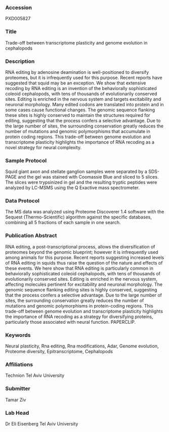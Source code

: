### Accession
PXD005827

### Title
Trade-off between transcriptome plasticity and genome evolution in cephalopods

### Description
RNA editing by adenosine deamination is well-positioned to diversify proteomes, but it is infrequently used for this purpose. Recent reports have suggested that squid may be an exception. We show that extensive recoding by RNA editing is an invention of the behaviorally sophisticated coleoid cephalopods, with tens of thousands of evolutionarily conserved sites. Editing is enriched in the nervous system and targets excitability and neuronal morphology. Many edited codons are translated into protein and in some cases cause functional changes. The genomic sequence flanking these sites is highly conserved to maintain the structures required for editing, suggesting that the process confers a selective advantage. Due to the large number of sites, the surrounding conservation greatly reduces the number of mutations and genomic polymorphisms that accumulate in protein coding regions. This trade-off between genome evolution and transcriptome plasticity highlights the importance of RNA recoding as a novel strategy for neural complexity.

### Sample Protocol
Squid giant axon and stellate ganglion samples were separated by a SDS-PAGE and the gel was stained with Coomassie Blue and sliced to 5 slices. The slices were trypsinized in gel and the resulting tryptic peptides were analyzed by LC-MSMS using the Q Exactive mass spectrometer.

### Data Protocol
The MS data was analyzed using Proteome Discoverer 1.4 software with the Sequest (Thermo-Scientific) algorithm against the specific databases, combining all 5 fractions of each sample in one search.

### Publication Abstract
RNA editing, a post-transcriptional process, allows the diversification of proteomes beyond the genomic blueprint; however it is infrequently used among animals for this purpose. Recent reports suggesting increased levels of RNA editing in squids thus raise the question of the nature and effects of these events. We here show that RNA editing is particularly common in behaviorally sophisticated coleoid cephalopods, with tens of&#xa0;thousands of evolutionarily conserved sites. Editing is enriched in the nervous system, affecting molecules pertinent for excitability and neuronal morphology. The genomic sequence flanking editing sites is highly conserved, suggesting that the process confers a selective advantage. Due to the large&#xa0;number of sites, the surrounding conservation greatly reduces the number of mutations and genomic polymorphisms in protein-coding regions. This trade-off between genome evolution and transcriptome plasticity highlights the importance of RNA recoding as a strategy for diversifying proteins, particularly those associated with neural function. PAPERCLIP.

### Keywords
Neural plasticity, Rna editing, Rna modifications, Adar, Genome evolution, Proteome diversity, Epitranscriptome, Cephalopods

### Affiliations
Technion
Tel Aviv University

### Submitter
Tamar Ziv

### Lab Head
Dr Eli Eisenberg
Tel Aviv University



